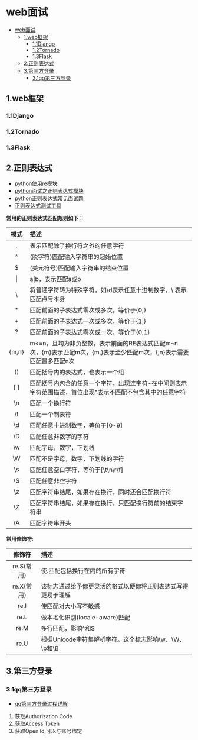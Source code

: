 # web面试

<!-- TOC -->

- [web面试](#web面试)
    - [1.web框架](#1web框架)
        - [1.1Django](#11django)
        - [1.2Tornado](#12tornado)
        - [1.3Flask](#13flask)
    - [2.正则表达式](#2正则表达式)
    - [3.第三方登录](#3第三方登录)
        - [3.1qq第三方登录](#31qq第三方登录)

<!-- /TOC -->

## 1.web框架

### 1.1Django

### 1.2Tornado

### 1.3Flask

## 2.正则表达式

- [python使用re模块](../python/modules/re/re_module.py)
- [python面试之正则表达式模块](https://www.cnblogs.com/angle6-liu/p/10830512.html)
- [python正则表达式常见面试题](https://blog.csdn.net/wangbowj123/article/details/77979635)
- [正则表达式测试工具](http://tool.oschina.net/regex)

**常用的正则表达式匹配规则如下**：

| 模式 | 描述 |
| :---: | :--- |
| . | 表示匹配除了换行符之外的任意字符 |
| ^ |(脱字符)匹配输入字符串的起始位置 |
| $ |(美元符号)匹配输入字符串的结束位置 |
| \| | a\|b，表示匹配a或b |
| \ | 将普通字符转为特殊字符，如\d表示任意十进制数字，\\.表示匹配点号本身 |
| * | 匹配前面的子表达式零次或多次，等价于{0,} |
| + | 匹配前面的子表达式一次或多次，等价于{1,} |
| ? | 匹配前面的子表达式零次或一次，等价于{0,1} |
| {m,n} | m<=n，且均为非负整数，表示前面的RE表达式匹配m~n次，{m}表示匹配m次，{m,}表示至少匹配m次，{,n}表示需要匹配最多匹配n次 |
| () | 匹配括号内的表达式，也表示一个组 |
| [ ] |匹配括号内包含的任意一个字符，出现连字符-在中间则表示字符范围描述，首位出现^表示不匹配不包含其中的任意字符   |
| \n | 匹配一个换行符 |
| \t | 匹配一个制表符 |
| \d | 匹配任意十进制数字，等价于[0-9] |
| \D | 匹配任意非数字的字符 |
| \w | 匹配字母，数字，下划线 |
| \W | 匹配不是字母，数字，下划线的字符 |
| \s | 匹配任意空白字符，等价于[\t\n\r\f] |
| \S | 匹配任意非空字符 |
| \z | 匹配字符串结尾，如果存在换行，同时还会匹配换行符 |
| \Z | 匹配字符串结尾，如果存在换行，只匹配换行符前的结束字符串 |
| \A | 匹配字符串开头 |

**常用修饰符**:

| 修饰符 | 描述 |
| :---: | :--- |
| re.S(常用) | 使.匹配包括换行在内的所有字符 |
| re.X(常用) | 该标志通过给予你更灵活的格式以便你将正则表达式写得更易于理解 |
| re.I | 使匹配对大小写不敏感 |
| re.L | 做本地化识别(locale-aware)匹配 |
| re.M | 多行匹配，影响^和$ |
| re.U | 根据Unicode字符集解析字符。这个标志影响\w、\W、 \b和\B |

## 3.第三方登录

### 3.1qq第三方登录

- [qq第三方登录过程详解](https://blog.csdn.net/a992970569/article/details/82107899)

1. 获取Authorization Code
2. 获取Access Token
3. 获取Open Id,可以与账号绑定
